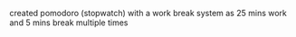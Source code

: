 created pomodoro (stopwatch) with a work break system as 25 mins work and 5 mins break multiple times
